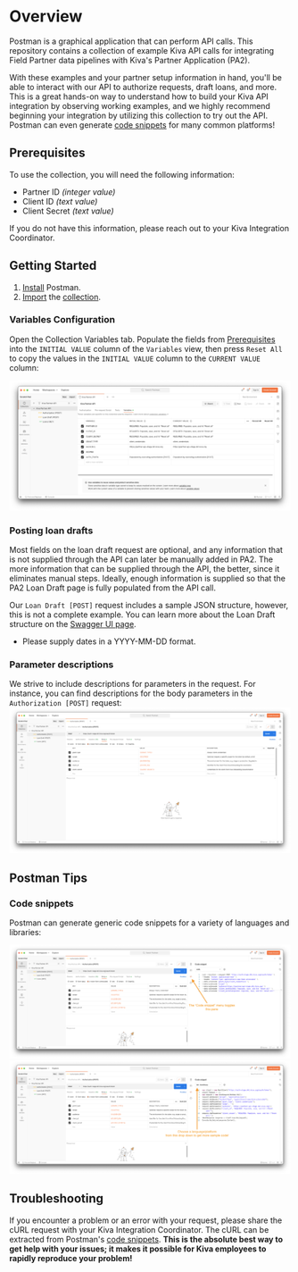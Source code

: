 # Overview

Postman is a graphical application that can perform API calls. This repository contains a collection of example Kiva API
calls for integrating Field Partner data pipelines with Kiva's Partner Application (PA2).

With these examples and your partner setup information in hand, you'll be able to interact with our API to authorize
requests, draft loans, and more. This is a great hands-on way to understand how to build your Kiva API integration by
observing working examples, and we highly recommend beginning your integration by utilizing this collection to try out
the API. Postman can even generate [code snippets](#code-snippets) for many common platforms!

## Prerequisites

To use the collection, you will need the following information:

- Partner ID *(integer value)*
- Client ID *(text value)*
- Client Secret *(text value)*

If you do not have this information, please reach out to your Kiva Integration Coordinator.

## Getting Started

1. [Install](https://www.postman.com/downloads/) Postman.
2. [Import](https://learning.postman.com/docs/getting-started/importing-and-exporting-data/)
   the [collection](./collection.json).

### Variables Configuration

Open the Collection Variables tab. Populate the fields
from [Prerequisites](#prerequisites) into the `INITIAL VALUE` column of the `Variables` view, then press `Reset All` to
copy the values in the `INITIAL VALUE` column to the `CURRENT VALUE` column:

![Collection variable setup](screenshots/VariableSetup.png)

### Posting loan drafts

Most fields on the loan draft request are optional, and any information that is not supplied through the API can later
be manually added in PA2. The more information that can be supplied through the API, the better, since it eliminates
manual steps. Ideally, enough information is supplied so that the PA2 Loan Draft page is fully populated from the API 
call.

Our `Loan Draft [POST]` request includes a sample JSON structure, however, this is not a complete example. You can 
learn more about the Loan Draft structure on the 
[Swagger UI page](https://partner-api.k1.kiva.org/swagger-ui/#/partners/loanDraftRouteUsingPOST).

- Please supply dates in a YYYY-MM-DD format. 

### Parameter descriptions

We strive to include descriptions for parameters in the request. For instance, you can find descriptions for the body
parameters in the `Authorization [POST]` request:
![Descriptions](screenshots/Descriptions.png)


## Postman Tips

### Code snippets

Postman can generate generic code snippets for a variety of languages and libraries:

![ExportAsCURL](screenshots/ViewCodeSnippets.png)
![ExportAsCURL](screenshots/RestSharpCodeSnippet.png)

## Troubleshooting

If you encounter a problem or an error with your request, please share the cURL request with your Kiva Integration
Coordinator. The cURL can be extracted from Postman's [code snippets](#code-snippets). **This is the absolute best way to
get help with your issues; it makes it possible for Kiva employees to rapidly reproduce your problem!**
